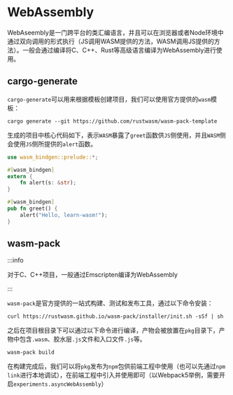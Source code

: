 # WebAssembly

WebAseembly是一门跨平台的类汇编语言，并且可以在浏览器或者Node环境中通过双向调用的形式执行（JS调用WASM提供的方法，WASM调用JS提供的方法）。一般会通过编译将C、C++、Rust等高级语言编译为WebAssembly进行使用。



## cargo-generate

`cargo-generate`可以用来根据模板创建项目，我们可以使用官方提供的`wasm`模板：

``` shell
cargo generate --git https://github.com/rustwasm/wasm-pack-template
```

生成的项目中核心代码如下，表示`WASM`暴露了`greet`函数供`JS`侧使用，并且`WASM`侧会使用`JS`侧所提供的`alert`函数。

``` rust
use wasm_bindgen::prelude::*;

#[wasm_bindgen]
extern {
    fn alert(s: &str);
}

#[wasm_bindgen]
pub fn greet() {
    alert("Hello, learn-wasm!");
}
```



## wasm-pack

:::info

对于C、C++项目，一般通过Emscripten编译为WebAssembly

:::

`wasm-pack`是官方提供的一站式构建、测试和发布工具，通过以下命令安装：

``` shell
curl https://rustwasm.github.io/wasm-pack/installer/init.sh -sSf | sh
```

之后在项目根目录下可以通过以下命令进行编译，产物会被放置在`pkg`目录下，产物中包含`.wasm`、胶水层`.js`文件和入口文件`.js`等。

``` shell
wasm-pack build
```

在构建完成后，我们可以将`pkg`发布为`npm`包供前端工程中使用（也可以先通过`npm link`进行本地调试），在前端工程中引入并使用即可（以Webpack5举例，需要开启`experiments.asyncWebAssembly`）














